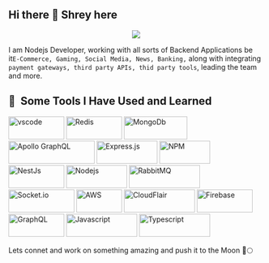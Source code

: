 ## Hi there 👋 Shrey here

<p align="center">
  <img src="https://capsule-render.vercel.app/api?text=Hey Everyone!🕹️&animation=fadeIn&type=waving&color=gradient&height=100"/>

I am Nodejs Developer, working with all sorts of Backend Applications be it``` E-Commerce, Gaming, Social Media, News, Banking, ``` along with integrating ```payment gateways, third party APIs, thid party tools```, leading the team and more. 


<h2> 🚀 &nbsp;Some Tools I Have Used and Learned</h2>
<p align="left">
<img src="https://cdn.jsdelivr.net/gh/devicons/devicon/icons/vscode/vscode-original.svg" alt="vscode" width="110" height="45"/>
<img src="https://img.shields.io/badge/redis-%23DD0031.svg?style=for-the-badge&logo=redis&logoColor=white" alt="Redis" width="110" height="45"/>
<img src="https://img.shields.io/badge/MongoDB-%234ea94b.svg?style=for-the-badge&logo=mongodb&logoColor=white" alt="MongoDb" width="125" height="45"/>
<img src="https://img.shields.io/badge/-ApolloGraphQL-311C87?style=for-the-badge&logo=apollo-graphql" alt="Apollo GraphQL" width="170" height="45"/>
<img src="https://img.shields.io/badge/express.js-%23404d59.svg?style=for-the-badge&logo=express&logoColor=%2361DAFB" alt="Express.js" width="120" height="45"/>
<img src="https://img.shields.io/badge/NPM-%23CB3837.svg?style=for-the-badge&logo=npm&logoColor=white" alt="NPM" width="100" height="45"/>
<img src="https://img.shields.io/badge/nestjs-%23E0234E.svg?style=for-the-badge&logo=nestjs&logoColor=white" alt="NestJs" width="110" height="45"/>
<img src="https://img.shields.io/badge/node.js-6DA55F?style=for-the-badge&logo=node.js&logoColor=white" alt="Nodejs" width="120" height="45"/>
<img src="https://img.shields.io/badge/Rabbitmq-FF6600?style=for-the-badge&logo=rabbitmq&logoColor=white" alt="RabbitMQ" width="140" height="45"/>
<img src="https://img.shields.io/badge/Socket.io-black?style=for-the-badge&logo=socket.io&badgeColor=010101" alt="Socket.io" width="130" height="45"/>
<img src="https://img.shields.io/badge/AWS-%23FF9900.svg?style=for-the-badge&logo=amazon-aws&logoColor=white" alt="AWS" width="90" height="45"/>
<img src="https://img.shields.io/badge/Cloudflare-F38020?style=for-the-badge&logo=Cloudflare&logoColor=white" alt="CloudFlair" width="140" height="45"/>
<img src="https://img.shields.io/badge/firebase-%23039BE5.svg?style=for-the-badge&logo=firebasee" alt="Firebase" width="110" height="45"/>
<img src="https://img.shields.io/badge/-GraphQL-E10098?style=for-the-badge&logo=graphql&logoColor=white" alt="GraphQL" width="110" height="45"/>
<img src="https://img.shields.io/badge/javascript-%23323330.svg?style=for-the-badge&logo=javascript&logoColor=%23F7DF1E" alt="Javascript" width="140" height="45"/>
<img src="https://img.shields.io/badge/typescript-%23007ACC.svg?style=for-the-badge&logo=typescript&logoColor=white" alt="Typescript" width="140" height="45"/>

Lets connet and work on something amazing and push it to the Moon 🚀🌕


